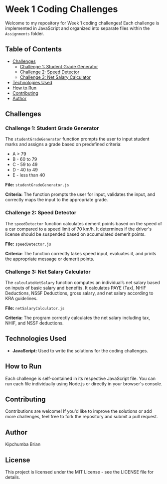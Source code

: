 # Week 1 Coding Challenges

Welcome to my repository for Week 1 coding challenges! Each challenge is implemented in JavaScript and organized into separate files within the `Assignments` folder.

## Table of Contents

- [Challenges](#challenges)
  - [Challenge 1: Student Grade Generator](#challenge-1-student-grade-generator)
  - [Challenge 2: Speed Detector](#challenge-2-speed-detector)
  - [Challenge 3: Net Salary Calculator](#challenge-3-net-salary-calculator)
- [Technologies Used](#technologies-used)
- [How to Run](#how-to-run)
- [Contributing](#contributing)
- [Author](#author)

## Challenges

### Challenge 1: Student Grade Generator

The `studentGradeGenerator` function prompts the user to input student marks and assigns a grade based on predefined criteria:

- A > 79
- B - 60 to 79
- C - 59 to 49
- D - 40 to 49
- E - less than 40

**File:** `studentGradeGenerator.js`

**Criteria:** The function prompts the user for input, validates the input, and correctly maps the input to the appropriate grade.

### Challenge 2: Speed Detector

The `speedDetector` function calculates demerit points based on the speed of a car compared to a speed limit of 70 km/h. It determines if the driver's license should be suspended based on accumulated demerit points.

**File:** `speedDetector.js`

**Criteria:** The function correctly takes speed input, evaluates it, and prints the appropriate message or demerit points.

### Challenge 3: Net Salary Calculator

The `calculateNetSalary` function computes an individual’s net salary based on inputs of basic salary and benefits. It calculates PAYE (Tax), NHIF Deductions, NSSF Deductions, gross salary, and net salary according to KRA guidelines.

**File:** `netSalaryCalculator.js`

**Criteria:** The program correctly calculates the net salary including tax, NHIF, and NSSF deductions.

## Technologies Used

- **JavaScript:** Used to write the solutions for the coding challenges.

## How to Run

Each challenge is self-contained in its respective JavaScript file. You can run each file individually using Node.js or directly in your browser's console.

## Contributing

Contributions are welcome! If you'd like to improve the solutions or add more challenges, feel free to fork the repository and submit a pull request.

## Author

Kipchumba Brian

## License

This project is licensed under the MIT License - see the LICENSE file for details.
